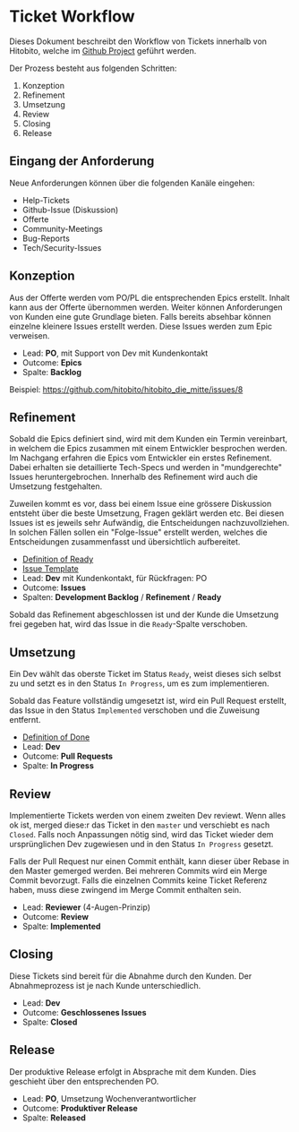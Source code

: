 # Ticket Workflow

Dieses Dokument beschreibt den Workflow von Tickets innerhalb von Hitobito, welche im [Github Project](https://github.com/orgs/hitobito/projects/14/views/1) geführt werden.

Der Prozess besteht aus folgenden Schritten:
1. Konzeption
2. Refinement
3. Umsetzung
4. Review
5. Closing
6. Release

## Eingang der Anforderung

Neue Anforderungen können über die folgenden Kanäle eingehen:

- Help-Tickets
- Github-Issue (Diskussion)
- Offerte
- Community-Meetings
- Bug-Reports
- Tech/Security-Issues

## Konzeption

Aus der Offerte werden vom PO/PL die entsprechenden Epics erstellt. Inhalt kann aus der Offerte übernommen werden. Weiter können Anforderungen von Kunden eine gute Grundlage bieten. Falls bereits absehbar können einzelne kleinere Issues erstellt werden. Diese Issues werden zum Epic verweisen.

- Lead: **PO**, mit Support von Dev mit Kundenkontakt
- Outcome: **Epics**
- Spalte: **Backlog**

Beispiel: https://github.com/hitobito/hitobito_die_mitte/issues/8

## Refinement

Sobald die Epics definiert sind, wird mit dem Kunden ein Termin vereinbart, in welchem die Epics zusammen mit einem Entwickler besprochen werden. Im Nachgang erfahren die Epics vom Entwickler ein erstes Refinement. Dabei erhalten sie detaillierte Tech-Specs und werden in "mundgerechte" Issues heruntergebrochen. Innerhalb des Refinement wird auch die Umsetzung festgehalten.

Zuweilen kommt es vor, dass bei einem Issue eine grössere Diskussion entsteht über die beste Umsetzung, Fragen geklärt werden etc. Bei diesen Issues ist es jeweils sehr Aufwändig, die Entscheidungen nachzuvollziehen. In solchen Fällen sollen ein "Folge-Issue" erstellt werden, welches die Entscheidungen zusammenfasst und übersichtlich aufbereitet.

- [Definition of Ready](./definition_of_ready.md)
- [Issue Template](https://github.com/hitobito/.github/blob/main/.github/ISSUE_TEMPLATE/feature.md)
- Lead: **Dev** mit Kundenkontakt, für Rückfragen: PO
- Outcome: **Issues**
- Spalten: **Development Backlog** / **Refinement** / **Ready**

Sobald das Refinement abgeschlossen ist und der Kunde die Umsetzung frei gegeben hat, wird das Issue in die `Ready`-Spalte verschoben.

## Umsetzung

Ein Dev wählt das oberste Ticket im Status `Ready`, weist dieses sich selbst zu und setzt es in den Status `In Progress`, um es zum implementieren.

Sobald das Feature vollständig umgesetzt ist, wird ein Pull Request erstellt, das Issue in den Status `Implemented` verschoben und die Zuweisung entfernt.

- [Definition of Done](./definition_of_done.md)
- Lead: **Dev**
- Outcome: **Pull Requests**
- Spalte: **In Progress**

## Review

Implementierte Tickets werden von einem zweiten Dev reviewt. Wenn alles ok ist, merged diese:r das Ticket in den `master` und verschiebt es nach `Closed`. Falls noch Anpassungen nötig sind, wird das Ticket wieder dem ursprünglichen Dev zugewiesen und in den Status `In Progress` gesetzt.

Falls der Pull Request nur einen Commit enthält, kann dieser über Rebase in den Master gemerged werden. Bei mehreren Commits wird ein Merge Commit bevorzugt. Falls die einzelnen Commits keine Ticket Referenz haben, muss diese zwingend im Merge Commit enthalten sein.

- Lead: **Reviewer** (4-Augen-Prinzip)
- Outcome: **Review**
- Spalte: **Implemented**

## Closing

Diese Tickets sind bereit für die Abnahme durch den Kunden. Der Abnahmeprozess ist je nach Kunde unterschiedlich.

- Lead: **Dev**
- Outcome: **Geschlossenes Issues**
- Spalte: **Closed**

## Release

Der produktive Release erfolgt in Absprache mit dem Kunden. Dies geschieht über den entsprechenden PO.

- Lead: **PO**, Umsetzung Wochenverantwortlicher
- Outcome: **Produktiver Release**
- Spalte: **Released**
